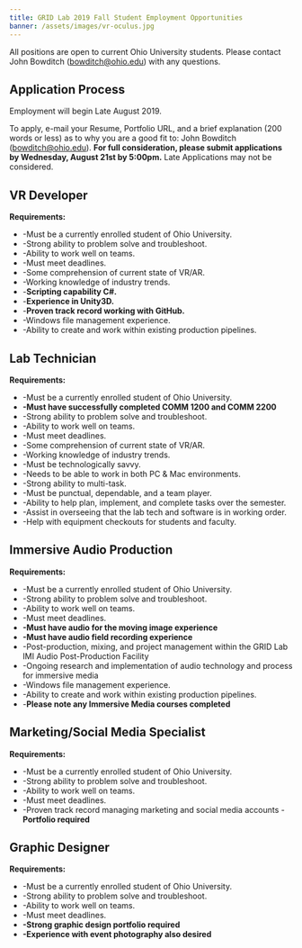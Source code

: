 ```yaml
---
title: GRID Lab 2019 Fall Student Employment Opportunities
banner: /assets/images/vr-oculus.jpg
---
```


All positions are open to current Ohio University students.  Please contact John Bowditch (bowditch@ohio.edu) with any questions.

Application Process
-----
Employment will begin Late August 2019.

To apply, e-mail your Resume, Portfolio URL, and a brief explanation (200 words or less) as to why you are a good fit to: John Bowditch (bowditch@ohio.edu). **For full consideration, please submit applications by Wednesday, August 21st by 5:00pm.**  Late Applications may not be considered.

VR Developer
---
**Requirements:**
*	-Must be a currently enrolled student of Ohio University.
*	-Strong ability to problem solve and troubleshoot.
*	-Ability to work well on teams.
*	-Must meet deadlines.
*	-Some comprehension of current state of VR/AR.
*	-Working knowledge of industry trends.
*	-**Scripting capability C#.**
*	-**Experience in Unity3D.**
*	-**Proven track record working with GitHub.**
*	-Windows file management experience.
*	-Ability to create and work within existing production pipelines.


Lab Technician
-----

**Requirements:**
* -Must be a currently enrolled student of Ohio University.
* **-Must have successfully completed COMM 1200 and COMM 2200**
* -Strong ability to problem solve and troubleshoot.
* -Ability to work well on teams.
* -Must meet deadlines.
* -Some comprehension of current state of VR/AR.
* -Working knowledge of industry trends.
* -Must be technologically savvy.
* -Needs to be able to work in both PC & Mac environments.
* -Strong ability to multi-task.
* -Must be punctual, dependable, and a team player.
* -Ability to help plan, implement, and complete tasks over the semester.
* -Assist in overseeing that the lab tech and software is in working order.
* -Help with equipment checkouts for students and faculty.


Immersive Audio Production
-----

**Requirements:**
*	-Must be a currently enrolled student of Ohio University.
*	-Strong ability to problem solve and troubleshoot.
*	-Ability to work well on teams.
*	-Must meet deadlines.
* **-Must have audio for the moving image experience**
* **-Must have audio field recording experience**
*	-Post-production, mixing, and project management within the GRID Lab IMI Audio Post-Production Facility
*	-Ongoing research and implementation of audio technology and process for immersive media
*	-Windows file management experience.
* -Ability to create and work within existing production pipelines.
* -**Please note any Immersive Media courses completed**


Marketing/Social Media Specialist
---

**Requirements:**
*	-Must be a currently enrolled student of Ohio University.
*	-Strong ability to problem solve and troubleshoot.
*	-Ability to work well on teams.
*	-Must meet deadlines.
* -Proven track record managing marketing and social media accounts - **Portfolio required**


Graphic Designer
---

**Requirements:**
*	-Must be a currently enrolled student of Ohio University.
*	-Strong ability to problem solve and troubleshoot.
*	-Ability to work well on teams.
*	-Must meet deadlines.
* **-Strong graphic design portfolio required**
* **-Experience with event photography also desired**
